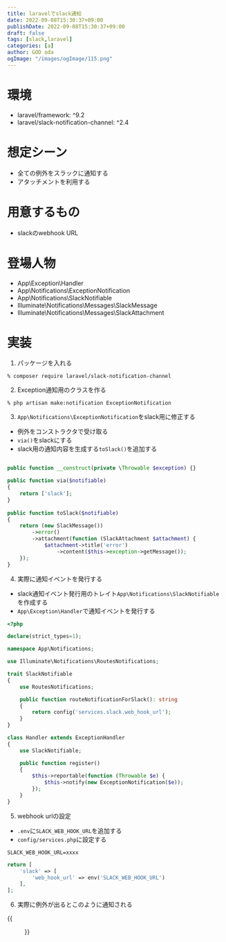 ```yaml
---
title: laravelでslack通知
date: 2022-09-08T15:30:37+09:00
publishDate: 2022-09-08T15:30:37+09:00
draft: false
tags: [slack,laravel]
categories: [a]
author: GOD oda
ogImage: "/images/ogImage/115.png"
---
```


# 環境
- laravel/framework: ^9.2
- laravel/slack-notification-channel: ^2.4

# 想定シーン
- 全ての例外をスラックに通知する
- アタッチメントを利用する

# 用意するもの
- slackのwebhook URL

# 登場人物
- App\Exception\Handler
- App\Notifications\ExceptionNotification
- App\Notifications\SlackNotifiable
- Illuminate\Notifications\Messages\SlackMessage
- Illuminate\Notifications\Messages\SlackAttachment

# 実装
1. パッケージを入れる
```shell
% composer require laravel/slack-notification-channel
```

2. Exception通知用のクラスを作る
```shell
% php artisan make:notification ExceptionNotification
```

3. `App\Notifications\ExceptionNotification`をslack用に修正する

- 例外をコンストラクタで受け取る
- `via()`をslackにする
- slack用の通知内容を生成する`toSlack()`を追加する
```php {fn="App\Notifications\ExceptionNotification"}

public function __construct(private \Throwable $exception) {}

public function via($notifiable)
{
    return ['slack'];
}
  
public function toSlack($notifiable)
{
    return (new SlackMessage())
        ->error()
        ->attachment(function (SlackAttachment $attachment) {
            $attachment->title('error')
                ->content($this->exception->getMessage());
    });
}
```

4. 実際に通知イベントを発行する

- slack通知イベント発行用のトレイト`App\Notifications\SlackNotifiable`を作成する
- `App\Exception\Handler`で通知イベントを発行する

```php {fn="App\Notifications\SlackNotifiable"}
<?php

declare(strict_types=1);

namespace App\Notifications;

use Illuminate\Notifications\RoutesNotifications;

trait SlackNotifiable
{
    use RoutesNotifications;

    public function routeNotificationForSlack(): string
    {
        return config('services.slack.web_hook_url');
    }
}
```

```php {fn="App\Exceptions\Handler"}
class Handler extends ExceptionHandler
{
    use SlackNotifiable;

    public function register()
    {
        $this->reportable(function (Throwable $e) {
            $this->notify(new ExceptionNotification($e));
        });
    }
}
```

5. webhook urlの設定
- `.env`に`SLACK_WEB_HOOK_URL`を追加する
- `config/services.php`に設定する

```.env {fn=".env"}
SLACK_WEB_HOOK_URL=xxxx
```

```php {fn="config/services.php"}
return [
    'slack' => [
        'web_hook_url' => env('SLACK_WEB_HOOK_URL')
    ],
];
```

6. 実際に例外が出るとこのように通知される

{{<figure src="/images/115/1.webp">}}
